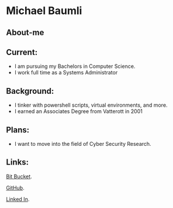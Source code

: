 # Michael Baumli

## About-me

## Current: 
- I am pursuing my Bachelors in Computer Science.
- I work full time as a Systems Administrator

## Background:
- I tinker with powershell scripts, virtual environments, and more.
- I earned an Associates Degree from Vatterott in 2001

## Plans:
- I want to move into the field of Cyber Security Research. 

## Links:
[Bit Bucket](https://bitbucket.org/michaeljbaumli/).

[GitHub](https://github.com/MichaelJBaumli/).

[Linked In](https://www.linkedin.com/in/michael-baumli-70a51b4).
